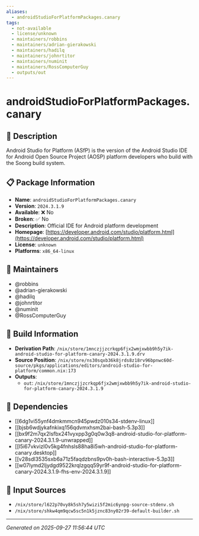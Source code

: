 ```yaml
---
aliases:
  - androidStudioForPlatformPackages.canary
tags:
  - not-available
  - license/unknown
  - maintainers/robbins
  - maintainers/adrian-gierakowski
  - maintainers/hadilq
  - maintainers/johnrtitor
  - maintainers/numinit
  - maintainers/RossComputerGuy
  - outputs/out
---
```


# androidStudioForPlatformPackages.canary

## 📝 Description

Android Studio for Platform (ASfP) is the version of the Android Studio IDE
for Android Open Source Project (AOSP) platform developers who build with the Soong build system.


## 📋 Package Information

- **Name**: `androidStudioForPlatformPackages.canary`
- **Version**: `2024.3.1.9`
- **Available**: ❌ No
- **Broken**: ✅ No
- **Description**: Official IDE for Android platform development
- **Homepage**: [https://developer.android.com/studio/platform.html](https://developer.android.com/studio/platform.html)
- **License**: `unknown`
- **Platforms**: `x86_64-linux`
## 👥 Maintainers

- @robbins
- @adrian-gierakowski
- @hadilq
- @johnrtitor
- @numinit
- @RossComputerGuy


## 🔧 Build Information

- **Derivation Path**: `/nix/store/1mnczjjzcrkqp6fjx2wmjxwbb9h5y7ik-android-studio-for-platform-canary-2024.3.1.9.drv`
- **Source Position**: `/nix/store/ns30sqxb36k8jrds8z18rv96bpnwc60d-source/pkgs/applications/editors/android-studio-for-platform/common.nix:173`
- **Outputs**:
  - `out`:  `/nix/store/1mnczjjzcrkqp6fjx2wmjxwbb9h5y7ik-android-studio-for-platform-canary-2024.3.1.9`

## 🔗 Dependencies

- [[6dg1vi55ynf4dmkmmcn945pwdz010s34-stdenv-linux]]
- [[bjsb6wdjykafnkixq156qdvmxhsm2bai-bash-5.3p3]]
- [[bx9f2m7qx2lsfbx241vyxpp3g0q0w3q8-android-studio-for-platform-canary-2024.3.1.9-unwrapped]]
- [[l5i67vkvizl0v5kg4fnhsls88ha8i5wh-android-studio-for-platform-canary.desktop]]
- [[v28sdl3535sxb6a71z5faqdzbns9pv0h-bash-interactive-5.3p3]]
- [[w07lymd2ljydgd9522krqlzgqq59yr9f-android-studio-for-platform-canary-2024.3.1.9-fhs-env-2024.3.1.9]]

## 📁 Input Sources

- `/nix/store/l622p70vy8k5sh7y5wizi5f2mic6ynpg-source-stdenv.sh`
- `/nix/store/shkw4qm9qcw5sc5n1k5jznc83ny02r39-default-builder.sh`

---
*Generated on 2025-09-27 11:56:44 UTC*
